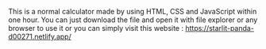 This is a normal calculator made by using HTML, CSS and JavaScript within one hour. You can just download the file and open it with file explorer or any browser to use it or you can simply visit this website : https://starlit-panda-d00271.netlify.app/
